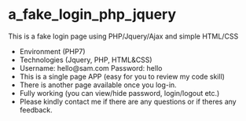 # a_fake_login_php_jquery

This is a fake login page using PHP/Jquery/Ajax and simple HTML/CSS

<ul>
<li>Environment (PHP7)</li>
<li>Technologies (Jquery, PHP, HTML&CSS)</li>
<li>Username: hello@sam.com    Password: hello</li>
<li>This is a single page APP (easy for you to review my code skill)</li>
<li>There is another page available once you log-in.</li>
<li>Fully working (you can view/hide password, login/logout etc.)</li>
<li>Please kindly contact me if there are any questions or if theres any feedback.</li>
</ul>
